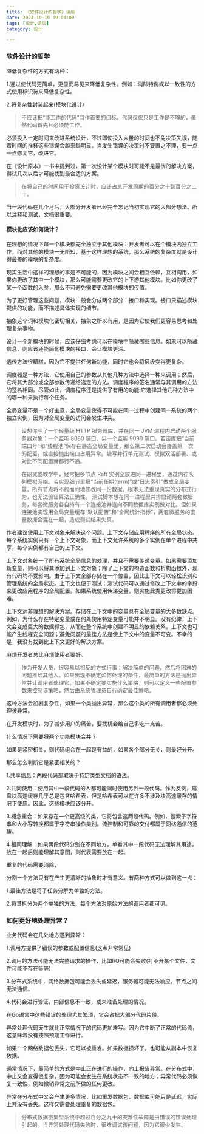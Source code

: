 ```yaml
---
title: 《软件设计的哲学》读后
date: 2024-10-10 19:08:00
tags: [设计,读后]
category: 设计

---
```


### 软件设计的哲学

降低复杂性的方式有两种：

1.通过使代码更简单，更显而易见来降低复杂性。例如：消除特例或以一致性的方式使用标识符来降低复杂性。

2.将复杂性封装起来(模块化设计)



> 不应该把“能工作的代码”当作首要的目标，代码仅仅只是工作是不够的，虽然代码首先且必须能工作。

必须投入一定时间来改进系统设计，不过即使投入大量的时间也不免决策失误，随着时间的推移这些错误会越来越明显。当发生错误的决策时不要置之不理，要一点一点修复它，改进它。

在《设计原本》一书中提到过，第一次设计某个模块时可能不是最优的解决方案，得试几次以后才可能找到最合适的方案。

> 在将自己的时间用于投资设计时，应该占总开发周期的百分之十到百分之二十。

当一段代码在几个月后，大部分开发者已经完全忘记当初实现它的大部分想法。所以注释和测试，文档很重要。





#### 模块化应该如何设计？

在理想的情况下每一个模块都完全独立于其他模块：开发者可以在个模块内独立工作，而对其他的模块一无所知，基于这样理想的系统，那么系统的复杂度就是设计得最差的模块的复杂度。

现实生活中这样的理想的事是不可能的，因为模块之间会相互依赖，互相调用，如果你更改了其中一个模块，那么可能需要更改它的上下游其他模块。比如你更改了某一个函数的入参，那么不可避免需要更改其他模块的传值。

为了更好管理这些问题，模块一般会分成两个部分：接口和实现。接口只描述模块提供的功能，而不描述具体实现的细节。

抽象这个词和模块化密切相关，抽象之所以有用，是因为它使我们更容易思考和处理复杂事物。 

设计一个新模块的时候，应该仔细考虑可以在模块中隐藏哪些信息。如果可以隐藏信息，则应该还能简化模块的接口，会让模块更深。





透传方法很糟糕，因为它不提供任何新功能，同时它也会将层级变得更复杂。

调度器是一种方法，它使用自己的参数从其他几种方法中选择一种来调用；然后，它将其大部分或全部参数传递给选定的方法。调度程序的签名通常与其调用的方法的签名相同。尽管如此，调度程序还是提供了有用的功能:它选择其他几种方法中的哪一种来执行每个任务。



全局变量不是一个好主意，全局变量使得不可能在同一过程中创建同一系统的两个独立实例，因为对全局变量的访问会发生冲突。

> 设想你写了一个轻量级 HTTP 服务器库，并在同一 JVM 进程内启动两个服务器对象：一个监听 8080 端口、另一个监听 9090 端口。若该库把“当前端口号”和“线程池”保存在静态全局变量里，那么第二次启动会覆盖第一次的配置，或直接抛出端口占用异常。编写并行单元测试、模拟双活部署、或对比不同配置就都行不通。 
>
> 在研究或教学中，经常把多节点 Raft 实例全放进同一进程里，通过内存队列模拟网络。若实现细节里把“当前任期(term)”或“日志索引”做成全局变量，所有节点将不约而同地修改同一份数据，根本无法重现真实的分布式行为，也无法验证算法正确性。 
> 测试脚本想在同一进程里并排启动两套微服务，每套微服务各自持有一个连接池并连向不同数据库实例做对比。但如果连接池实现用全局变量缓存“默认配置”和“全局统计指标”，两套微服务的度量数据会混在一起，造成测试结果失真。

作者建议使用上下文对象来解决这个问题。上下文存储应用程序的所有全局状态。每个系统实例只有一个上下文对象，而上下文允许系统的多个实例在单个进程中共享，每个实例都有自己的上下文。

上下文对象统一了所有系统全局信息的处理，并且不需要传递变量。如果需要添加新变量，则可以将其添加到上下文对象；除了上下文的构造函数和析构函数外，现有代码均不受影响。由于上下文全部存储在一个位置，因此上下文可以轻松识别和管理系统的全局状态。上下文也便于测试：测试代码可以通过修改上下文中的字段来更改应用程序的全局配置。如果系统使用传递变量，则实施此类更改将更加困难。

上下文远非理想的解决方案。存储在上下文中的变量具有全局变量的大多数缺点。例如，为什么存在特定变量或在何处使用特定变量可能并不明显。没有纪律，上下文会变成巨大的数据抓包，从而在整个系统中创建不明显的依赖关系。上下文也可能产生线程安全问题；避免问题的最佳方法是使上下文中的变量不可变。不幸的是，我没有找到比上下文更好的解决方案。



麻烦开发者总比麻烦使用者要好。

> 作为开发人员，很容易以相反的方式行事：解决简单的问题，然后将困难的问题推给其他人。如果出现不确定如何处理的条件，最简单的方法是抛出异常并让调用者处理它。如果不确定要实施什么策略，则可以定义一些配置参数来控制该策略，然后由系统管理员自行确定最佳策略。

这种方法会加剧复杂性，如果一个类抛出异常，那么这个类的所有调用者都必须处理该异常。

在开发模块时，为了减少用户的痛苦，要找机会给自己多吃一点苦。





什么情况下需要将两个功能模块合并？

如果是紧密相关，则代码组合在一起是有益的，如果各个部分无关，则最好分开。

那么怎么判断它是紧密相关的？

1.共享信息：两段代码都取决于特定类型文档的语法。

2.共同使用：使用其中一段代码的人都可能同时使用另外一段代码。作为反例，磁盘块高速缓存几乎总是包含哈希表，但是哈希表可以在许多不涉及块高速缓存的情况下使用。因此，这些模块应该分开。

3.概念重合：如果存在一个更高级的类，它将包含这两段代码。例如，搜索子字符串和大小写转换都属于字符串操作类别。流控制和可靠的交付都属于网络通信的范畴。

4.相同理解：如果两段代码分别在不同地方，单看其中一段代码无法理解其用途，放在一起后则能理解其意图，则代表需要放在一起。



重复的代码需要消除，







分割一个方法只有在产生更清晰的抽象时才有意义。有两种方式可以做到这一点：

1.最佳方法是将子任务分解为单独的方法。

2.将其拆分为两个单独的方法，每个方法对原始方法的调用者都可见。





### 如何更好地处理异常？

业务代码会在几处地方遇到异常：

1.调用方提供了错误的参数或配置信息(这点非常常见)

2.调用的方法可能无法完整请求的操作，比如I/O可能会失败(打不开某个文件，文件可能不存在等等)

3.分布式系统中，网络数据包可能会丢失或延迟，服务器可能无法响应，节点之间无法通信。

4.代码会进行验证，内部信息不一致，或未准备处理的情况。

在Go语言中这些错误的处理尤其繁琐，它会占据大部分代码片段。

异常处理代码天生就比正常情况下的代码更加难写。因为它中断了正常的代码流，这意味着没有按照预期工作进行。

如果一个网络数据包丢失，它可以被重发。如果数据损坏了，也可能从副本中恢复数据。

通常情况下，最简单的方式是中止正在进行的操作，向上报告异常。在分布式中，中止又会变得很复杂，因为可能会发生在系统状态不一致的地方；异常代码必须恢复一致性，例如撤销异常之前所做的任何更改。

异常在分布式中又会产生更多情况，比如重发数据包，数据库可能只是延迟，实际上并没有丢失。这样又需要处理重复的数据包。

> 分布式数据密集型系统中超过百分之九十的灾难性故障是由错误的错误处理引起的。当异常处理代码失败时，很难调试该问题，因为它很少发生。





